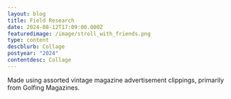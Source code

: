 ```yaml
---
layout: blog
title: Field Research
date: 2024-08-12T17:09:00.000Z
featuredimage: /image/stroll_with_friends.png
type: content
descblurb: Collage
postyear: "2024"
contentdesc: Collage
---
```

Made using assorted vintage magazine advertisement clippings, primarily from Golfing Magazines.
